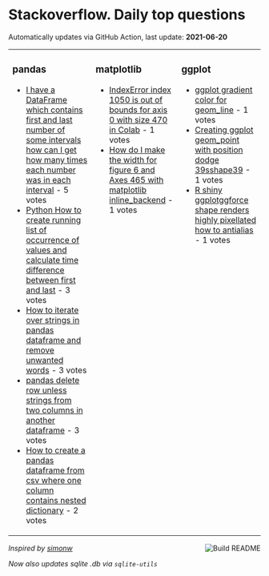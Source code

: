# Stackoverflow. Daily top questions 

Automatically updates via GitHub Action, last update: **<!-- date starts -->2021-06-20<!-- date ends -->**


<table><tr><td valign="top" width="33%">

### pandas
<!-- pandas starts -->
* [I have a DataFrame which contains first and last number of some intervals how can I get how many times each number was in each interval](https://stackoverflow.com/questions/68053366/i-have-a-dataframe-which-contains-first-and-last-number-of-some-intervals-how-c) - 5 votes
* [Python  How to create running list of occurrence of values and calculate time difference between first and last](https://stackoverflow.com/questions/68052044/python-how-to-create-running-list-of-occurrence-of-values-and-calculate-time-d) - 3 votes
* [How to iterate over strings in pandas dataframe and remove unwanted words](https://stackoverflow.com/questions/68052156/how-to-iterate-over-strings-in-pandas-dataframe-and-remove-unwanted-words) - 3 votes
* [pandas delete row unless strings from two columns in another dataframe](https://stackoverflow.com/questions/68056665/pandas-delete-row-unless-strings-from-two-columns-in-another-dataframe) - 3 votes
* [How to create a pandas dataframe from csv where one column contains nested dictionary](https://stackoverflow.com/questions/68058842/how-to-create-a-pandas-dataframe-from-csv-where-one-column-contains-nested-dicti) - 2 votes
<!-- pandas ends -->
</td><td valign="top" width="34%">


### matplotlib
<!-- matplotlib starts -->
* [IndexError index 1050 is out of bounds for axis 0 with size 470 in Colab](https://stackoverflow.com/questions/68056141/indexerror-index-1050-is-out-of-bounds-for-axis-0-with-size-470-in-colab) - 1 votes
* [How do I make the width for figure 6 and Axes 465 with matplotlib inline_backend](https://stackoverflow.com/questions/68053474/how-do-i-make-the-width-for-figure-6-and-axes-4-65-with-matplotlib-inline-backe) - 1 votes
<!-- matplotlib ends -->
</td><td valign="top" width="34%">


### ggplot
<!-- ggplot2 starts -->
* [ggplot gradient color for geom_line](https://stackoverflow.com/questions/68051848/ggplot-gradient-color-for-geom-line) - 1 votes
* [Creating ggplot geom_point with position dodge 39sshape39](https://stackoverflow.com/questions/68056869/creating-ggplot-geom-point-with-position-dodge-s-shape) - 1 votes
* [R shiny  ggplotggforce shape renders highly pixellated how to antialias](https://stackoverflow.com/questions/68054014/r-shiny-ggplot-ggforce-shape-renders-highly-pixellated-how-to-anti-alias) - 1 votes
<!-- ggplot2 ends -->
</td></tr></table>

<a href="https://github.com/hp0404/hp0404/actions"><img src="https://github.com/hp0404/hp0404/workflows/Build%20README/badge.svg" align="right" alt="Build README"></a> <p>*Inspired by  [simonw](https://github.com/simonw/simonw)*</p> <p> *Now also updates sqlite .db via `sqlite-utils`* </p>
